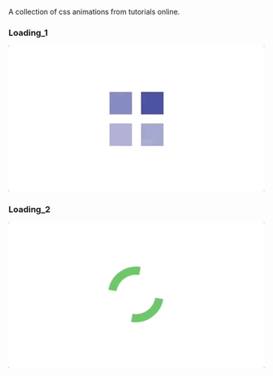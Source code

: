A collection of css animations from tutorials online.

### Loading_1

![Loading_1](https://raw.githubusercontent.com/luis-pena/css-animations/master/img/loading_1.gif?token=ASocu2YsgDPUUixxlzCJiVDzeg3I73agks5bmen8wA%3D%3D)

### Loading_2

![Loading_2](https://raw.githubusercontent.com/luis-pena/css-animations/master/img/loading_2.gif?token=ASocu-XSFFuZBmyy_-4BO1lzWaikiPKXks5bmeoZwA%3D%3D)
